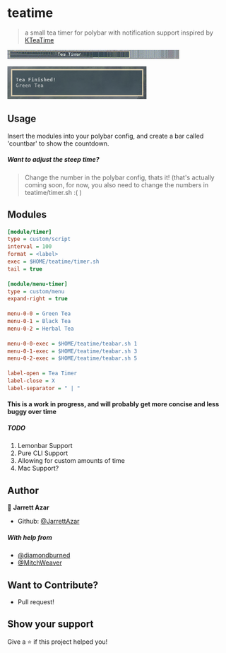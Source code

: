 # teatime
> a small tea timer for polybar with notification support inspired by [KTeaTime](https://kde.org/applications/utilities/org.kde.kteatime?fbclid=IwAR0CZpOgfnsrbN32IHDoqp0FKahGU0Hp1Dkxx1HQyW11c0NMepzuvvtm_iY/development)


![example](https://raw.githubusercontent.com/JarrettAzar/teatime/master/teaexamples/show.gif)

![notif](https://raw.githubusercontent.com/JarrettAzar/teatime/master/teaexamples/notification.png)

## Usage

Insert the modules into your polybar config, and create a bar called 'countbar' to show the countdown.

##### Want to adjust the steep time?
> Change the number in the polybar config, thats it! (that's actually coming soon, for now, you also need to change the numbers in teatime/timer.sh :( )

## Modules

```ini
[module/timer]
type = custom/script
interval = 100
format = <label>
exec = $HOME/teatime/timer.sh
tail = true

[module/menu-timer]
type = custom/menu
expand-right = true

menu-0-0 = Green Tea
menu-0-1 = Black Tea
menu-0-2 = Herbal Tea

menu-0-0-exec = $HOME/teatime/teabar.sh 1
menu-0-1-exec = $HOME/teatime/teabar.sh 3
menu-0-2-exec = $HOME/teatime/teabar.sh 5

label-open = Tea Timer
label-close = X
label-separator = " | "

```

#### This is a work in progress, and will probably get more concise and less buggy over time
##### TODO
1. Lemonbar Support
2. Pure CLI Support
3. Allowing for custom amounts of time
4. Mac Support?

## Author

👤 **Jarrett Azar**
* Github: [@JarrettAzar](https://github.com/JarrettAzar)
##### With help from
* [@diamondburned](https://github.com/diamondburned)
* [@MitchWeaver](https://github.com/MitchWeaver)

## Want to Contribute?
* Pull request!

## Show your support

Give a ⭐️ if this project helped you!
